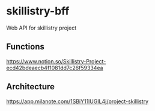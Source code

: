 # skillistry-bff

Web API for skillistry project

## Functions

https://www.notion.so/Skillistry-Project-ecd42bdeaecb4f1081dd7c26f59334ea

## Architecture

https://app.milanote.com/1SBiY11lUGIL4j/project-skillistry